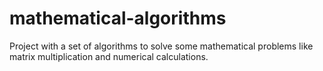# mathematical-algorithms
Project with a set of algorithms to solve some mathematical problems like matrix multiplication and numerical calculations.
